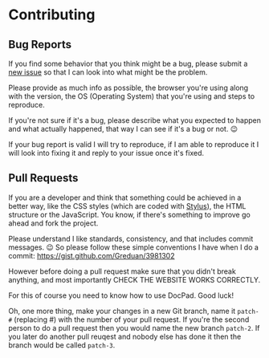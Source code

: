 # Contributing

## Bug Reports

If you find some behavior that you think might be a bug, please submit a [new issue](https://github.com/Greduan/docpad-eduantech.com/issues/new) so that I can look into what might be the problem.

Please provide as much info as possible, the browser you're using along with the version, the OS (Operating System) that you're using and steps to reproduce.

If you're not sure if it's a bug, please describe what you expected to happen and what actually happened, that way I can see if it's a bug or not. :wink:

If your bug report is valid I will try to reproduce, if I am able to reproduce it I will look into fixing it and reply to your issue once it's fixed.

## Pull Requests

If you are a developer and think that something could be achieved in a better way, like the CSS styles (which are coded with [Stylus](http://learnboost.github.io/stylus/)), the HTML structure or the JavaScript. You know, if there's something to improve go ahead and fork the project.

Please understand I like standards, consistency, and that includes commit messages. :wink: So please follow these simple conventions I have when I do a commit: https://gist.github.com/Greduan/3981302

However before doing a pull request make sure that you didn't break anything, and most importantly CHECK THE WEBSITE WORKS CORRECTLY.

For this of course you need to know how to use DocPad. Good luck!

Oh, one more thing, make your changes in a new Git branch, name it `patch-#` (replacing #) with the number of your pull request. If you're the second person to do a pull request then you would name the new branch `patch-2`. If you later do another pull reuqest and nobody else has done it then the branch would be called `patch-3`.
